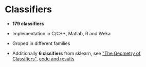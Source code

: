 Classifiers
===

- **179 classifiers**
- Implementation in C/C++, Matlab, R and Weka
- Groped in different families

- Additionally **6 clssifiers** from sklearn, see ["The Geometry of Classifiers"](http://www.win-vector.com/blog/2014/12/the-geometry-of-classifiers/), [code and results](https://github.com/WinVector/ExploreModels)
